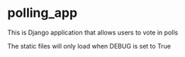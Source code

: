 # polling_app
This is Django application that allows users to vote in polls

The static files will only load when DEBUG is set to True